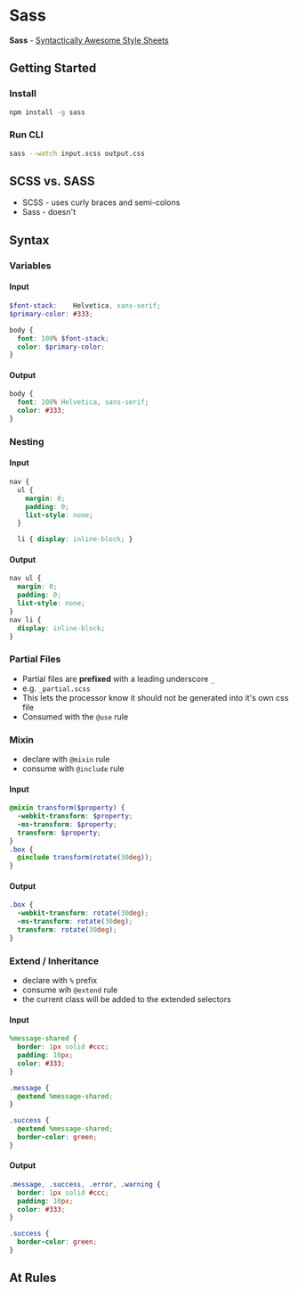 # Sass

<!-- markdownlint-disable MD024 -->

**Sass** - [Syntactically Awesome Style Sheets](https://sass-lang.com/)

## Getting Started

### Install

```bash
npm install -g sass
```

### Run CLI

```bash
sass --watch input.scss output.css
```

## SCSS vs. SASS

* SCSS - uses curly braces and semi-colons
* Sass - doesn't

## Syntax

### Variables

#### Input

```scss
$font-stack:    Helvetica, sans-serif;
$primary-color: #333;

body {
  font: 100% $font-stack;
  color: $primary-color;
}
```

#### Output

```css
body {
  font: 100% Helvetica, sans-serif;
  color: #333;
}
```

### Nesting

#### Input

```scss
nav {
  ul {
    margin: 0;
    padding: 0;
    list-style: none;
  }

  li { display: inline-block; }
```

#### Output

```css
nav ul {
  margin: 0;
  padding: 0;
  list-style: none;
}
nav li {
  display: inline-block;
}
```

### Partial Files

* Partial files are **prefixed** with a leading underscore `_`
* e.g. `_partial.scss`
* This lets the processor know it should not be generated into it's own css file
* Consumed with the `@use` rule


### Mixin

* declare with `@mixin` rule
* consume with `@include` rule

#### Input

```scss
@mixin transform($property) {
  -webkit-transform: $property;
  -ms-transform: $property;
  transform: $property;
}
.box {
  @include transform(rotate(30deg));
}
```

#### Output

```css
.box {
  -webkit-transform: rotate(30deg);
  -ms-transform: rotate(30deg);
  transform: rotate(30deg);
}
```

### Extend / Inheritance

* declare with `%` prefix
* consume wih `@extend` rule
* the current class will be added to the extended selectors

#### Input

```scss
%message-shared {
  border: 1px solid #ccc;
  padding: 10px;
  color: #333;
}

.message {
  @extend %message-shared;
}

.success {
  @extend %message-shared;
  border-color: green;
}
```

#### Output

```css
.message, .success, .error, .warning {
  border: 1px solid #ccc;
  padding: 10px;
  color: #333;
}

.success {
  border-color: green;
}

```

## At Rules

